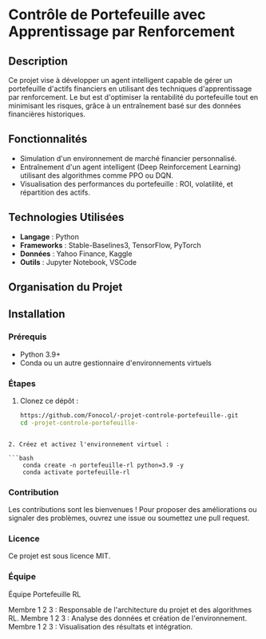 # Contrôle de Portefeuille avec Apprentissage par Renforcement

## Description

Ce projet vise à développer un agent intelligent capable de gérer un portefeuille d'actifs financiers en utilisant des techniques d'apprentissage par renforcement. Le but est d'optimiser la rentabilité du portefeuille tout en minimisant les risques, grâce à un entraînement basé sur des données financières historiques.

## Fonctionnalités

- Simulation d'un environnement de marché financier personnalisé.
- Entraînement d'un agent intelligent (Deep Reinforcement Learning) utilisant des algorithmes comme PPO ou DQN.
- Visualisation des performances du portefeuille : ROI, volatilité, et répartition des actifs.

## Technologies Utilisées

- **Langage** : Python
- **Frameworks** : Stable-Baselines3, TensorFlow, PyTorch
- **Données** : Yahoo Finance, Kaggle
- **Outils** : Jupyter Notebook, VSCode

## Organisation du Projet


## Installation

### Prérequis

- Python 3.9+
- Conda ou un autre gestionnaire d'environnements virtuels

### Étapes

1. Clonez ce dépôt :
   ```bash
   https://github.com/Fonocol/-projet-controle-portefeuille-.git
   cd -projet-controle-portefeuille-
```

2. Créez et activez l'environnement virtuel :

```bash
    conda create -n portefeuille-rl python=3.9 -y
    conda activate portefeuille-rl

```

### Contribution

Les contributions sont les bienvenues ! Pour proposer des améliorations ou signaler des problèmes, ouvrez une issue ou soumettez une pull request.

### Licence
Ce projet est sous licence MIT.

### Équipe
Équipe Portefeuille RL

Membre 1 2 3 : Responsable de l'architecture du projet et des algorithmes RL.
Membre 1 2 3 : Analyse des données et création de l'environnement.
Membre 1 2 3 : Visualisation des résultats et intégration.